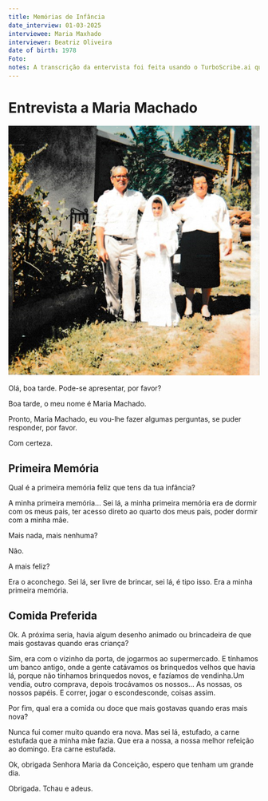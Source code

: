 ```yaml
---
title: Memórias de Infância
date_interview: 01-03-2025
interviewee: Maria Maxhado
interviewer: Beatriz Oliveira
date of birth: 1978
Foto: 
notes: A transcrição da entervista foi feita usando o TurboScribe.ai que converteu o texto para um formato Txt que depois teve que ser revisto mas tornou o processo mais fácil e rápido. Depois decidi passar a entervista para um formato Markdown para poder organizar melhor. 
---
```


# Entrevista a Maria Machado

![Maria Machado com os seus pais](Fotografia_Maria.png)

<interviewer>Olá, boa tarde. Pode-se apresentar, por favor?</interviewer>

<interviewee>Boa tarde, o meu nome é Maria Machado.</interviewee>

<interviewer>Pronto, Maria Machado, eu vou-lhe fazer algumas perguntas, se puder responder, por favor.</interviewer>

<interviewee>Com certeza.</interviewee>


## Primeira Memória


<interviewer>Qual é a primeira memória feliz que tens da tua infância?</interviewer> 

<interviewee>A minha primeira memória... Sei lá, a minha primeira memória era de dormir com os meus pais, 
ter acesso direto ao quarto dos meus pais, poder dormir com a minha mãe.</interviewee>

<interviewer>Mais nada, mais nenhuma?</interviewer>

<interviewee>Não.</interviewee>

<interviewer>A mais feliz?</interviewer> 

<interviewee>Era o aconchego. Sei lá, ser livre de brincar, sei lá, é tipo isso. Era a minha primeira memória.</interviewee>


## Comida Preferida


<interviewer>Ok. A próxima seria, havia algum desenho animado ou brincadeira de que mais gostavas quando eras criança?</interviewer>


<interviewee>Sim, era com o vizinho da porta, de jogarmos ao supermercado. E tínhamos um banco antigo, onde a gente catávamos os brinquedos velhos que havia lá, 
porque não tínhamos brinquedos novos, e fazíamos de vendinha.Um vendia, outro comprava, depois trocávamos os nossos... As nossas, os nossos papéis. E correr, jogar o escondesconde, coisas assim.</interviewee>

<interviewer>Por fim, qual era a comida ou doce que mais gostavas quando eras mais nova?</interviewer> 

<interviewee>Nunca fui comer muito quando era nova. Mas sei lá, estufado, a carne estufada que a minha mãe fazia. Que era a nossa, a nossa melhor refeição ao domingo. Era carne estufada.</interviewee>

<interviewer>Ok, obrigada Senhora Maria da Conceição, espero que tenham um grande dia.</interviewer> 

<interviewee>Obrigada. Tchau e adeus.</interviewee>
